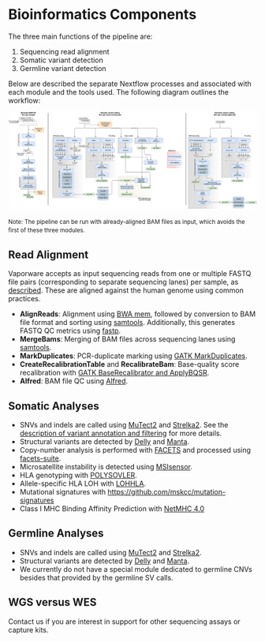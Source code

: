 # Bioinformatics Components

The three main functions of the pipeline are:
1. Sequencing read alignment
2. Somatic variant detection
3. Germline variant detection

Below are described the separate Nextflow processes and associated with each module and the tools used. The following diagram outlines the workflow:

<img id="diagram" src="./pipeline-flowchart.png"/>

<small>Note: The pipeline can be run with already-aligned BAM files as input, which avoids the first of these three modules.</small>

## Read Alignment
Vaporware accepts as input sequencing reads from one or multiple FASTQ file pairs (corresponding to separate sequencing lanes) per sample, as [described](run-pipeline.md#the-mapping-file). These are aligned against the human genome using common practices.
* __AlignReads__: Alignment using [BWA mem](http://bio-bwa.sourceforge.net/), followed by conversion to BAM file format and sorting using [samtools](https://samtools.github.io). Additionally, this generates FASTQ QC metrics using [fastp](https://github.com/OpenGene/fastp).
* __MergeBams__: Merging of BAM files across sequencing lanes using [samtools](https://samtools.github.io).
* __MarkDuplicates__: PCR-duplicate marking using [GATK MarkDuplicates](https://software.broadinstitute.org/gatk).
* __CreateRecalibrationTable__ and __RecalibrateBam__: Base-quality score recalibration with [GATK BaseRecalibrator and ApplyBQSR](https://software.broadinstitute.org/gatk/).
* __Alfred__: BAM file QC using [Alfred](https://github.com/tobiasrausch/alfred).

## Somatic Analyses
* SNVs and indels are called using [MuTect2](https://software.broadinstitute.org/gatk/documentation/tooldocs/4.beta.4/org_broadinstitute_hellbender_tools_walkers_mutect_Mutect2.php) and [Strelka2](https://github.com/Illumina/strelka). See the [description of variant annotation and filtering](variant-annotation-and-filtering.md#somatic-snvs-and-indels) for more details.
* Structural variants are detected by [Delly](https://github.com/dellytools/delly) and [Manta](https://github.com/Illumina/manta).
* Copy-number analysis is performed with [FACETS](https://github.com/mskcc/facets) and processed using [facets-suite](https://github.com/mskcc/facets-suite).
* Microsatellite instability is detected using [MSIsensor](https://github.com/ding-lab/msisensor).
* HLA genotyping with [POLYSOVLER](https://software.broadinstitute.org/cancer/cga/polysolver).
* Allele-specific HLA LOH with [LOHHLA](https://www.ncbi.nlm.nih.gov/pmc/articles/PMC5720478/).
* Mutational signatures with https://github.com/mskcc/mutation-signatures
* Class I MHC Binding Affinity Prediction with [NetMHC 4.0](https://www.ncbi.nlm.nih.gov/pubmed/28978689)


## Germline Analyses
* SNVs and indels are called using [MuTect2](https://software.broadinstitute.org/gatk/documentation/tooldocs/4.beta.4/org_broadinstitute_hellbender_tools_walkers_mutect_Mutect2.php) and [Strelka2](https://github.com/Illumina/strelka).
* Structural variants are detected by [Delly](https://github.com/dellytools/delly) and [Manta](https://github.com/Illumina/manta).
* We currently do not have a special module dedicated to germline CNVs besides that provided by the germline SV calls. 


## WGS versus WES

Contact us if you are interest in support for other sequencing assays or capture kits.
